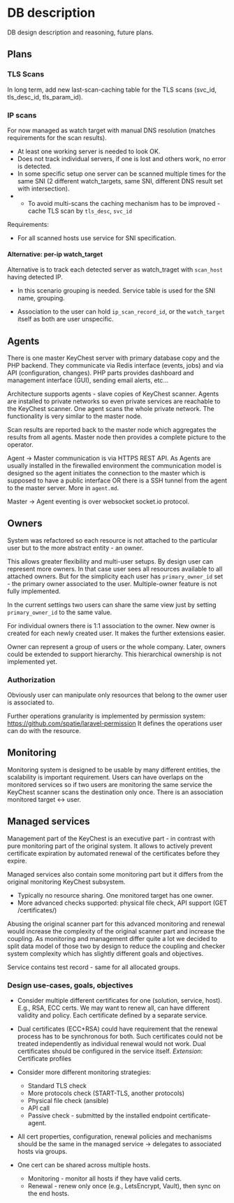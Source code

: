 # DB description

DB design description and reasoning, future plans.

## Plans

### TLS Scans

In long term, add new last-scan-caching table for the TLS scans (svc_id, tls_desc_id, tls_param_id).

### IP scans

For now managed as watch target with manual DNS resolution (matches requirements for the scan results).

 - At least one working server is needed to look OK.
 - Does not track individual servers, if one is lost and others work, no error is detected.
 - In some specific setup one server can be scanned multiple times for the same SNI
 (2 different watch_targets, same SNI, different DNS result set with intersection).
 -  - To avoid multi-scans the caching mechanism has to be improved - cache TLS scan by `tls_desc`, `svc_id`

Requirements:
 - For all scanned hosts use service for SNI specification.

#### Alternative: per-ip watch_target

Alternative is to track each detected server as watch_traget with `scan_host` having detected IP.

- In this scenario grouping is needed. Service table is used for the SNI name, grouping.

- Association to the user can hold `ip_scan_record_id`, or the `watch_target` itself as both are user unspecific.


## Agents

There is one master KeyChest server with primary database copy and the PHP backend. They communicate via Redis interface
(events, jobs) and via API (configuration, changes). PHP parts provides dashboard and management interface (GUI),
sending email alerts, etc...

Architecture supports agents - slave copies of KeyChest scanner.
Agents are installed to private networks so even private services are reachable to the KeyChest scanner. One agent
scans the whole private network. The functionality is very similar to the master node.

Scan results are reported back to the master node which aggregates the results from all agents.
Master node then provides a complete picture to the operator.

Agent -> Master communication is via HTTPS REST API. As Agents are usually installed in the firewalled environment
the communication model is designed so the agent initiates the connection to the master which is supposed to have a public
interface OR there is a SSH tunnel from the agent to the master server. More in `agent.md`.

Master -> Agent eventing is over websocket socket.io protocol.

## Owners

System was refactored so each resource is not attached to the particular user but to the more abstract entity - an owner.

This allows greater flexibility and multi-user setups. By design user can represent more owners. In that case user
sees all resources available to all attached owners. But for the simplicity each user has `primary_owner_id` set -
the primary owner associated to the user. Multiple-owner feature is not fully implemented.

In the current settings two users can share the same view just by setting `primary_owner_id` to the same value.

For individual owners there is 1:1 association to the owner. New owner is created for each newly created user.
It makes the further extensions easier.

Owner can represent a group of users or the whole company. Later, owners could be extended to support hierarchy. This
hierarchical ownership is not implemented yet.

### Authorization

Obviously user can manipulate only resources that belong to the owner user is associated to.

Further operations granularity is implemented by permission system: https://github.com/spatie/laravel-permission
It defines the operations user can do with the resource.

## Monitoring

Monitoring system is designed to be usable by many different entities, the scalability is important requirement.
Users can have overlaps on the monitored services so if two users are monitoring the same service the KeyChest scanner
scans the destination only once. There is an association monitored target <-> user.

## Managed services

Management part of the KeyChest is an executive part - in contrast with pure monitoring part of the original system.
It allows to actively prevent certificate expiration by automated renewal of the certificates before they expire.

Managed services also contain some monitoring part but it differs from the original monitoring KeyChest subsystem.

 - Typically no resource sharing. One monitored target has one owner.
 - More advanced checks supported: physical file check, API support (GET /certificates/)

Abusing the original scanner part for this advanced monitoring and renewal would increase the complexity of the
original scanner part and increase the coupling. As monitoring and management differ quite a lot we decided to
split data model of those two by design to reduce the coupling and checker system complexity which has slightly
different goals and objectives.

Service contains test record - same for all allocated groups.

### Design use-cases, goals, objectives

- Consider multiple different certificates for one (solution, service, host). E.g., RSA, ECC certs.
We may want to renew all, can have different validity and policy. Each certificate defined by a separate service.

- Dual certificates (ECC+RSA) could have requirement that the renewal process has to be synchronous for both.
Such certificates could not be treated independently as individual renewal would not work. Dual certificates should
be configured in the service itself. *Extension*: Certificate profiles

- Consider more different monitoring strategies:
  - Standard TLS check
  - More protocols check (START-TLS, another protocols)
  - Physical file check (ansible)
  - API call
  - Passive check - submitted by the installed endpoint certificate-agent.

- All cert properties, configuration, renewal policies and mechanisms should be the same in the
managed service -> delegates to associated hosts via groups.

- One cert can be shared across multiple hosts.
  - Monitoring - monitor all hosts if they have valid certs.
  - Renewal - renew only once (e.g., LetsEncrypt, Vault), then sync on the end hosts.

